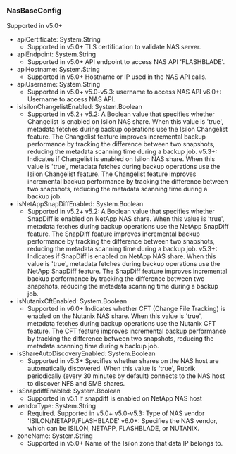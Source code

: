 ### NasBaseConfig
Supported in v5.0+

- apiCertificate: System.String
  - Supported in v5.0+
  TLS certification to validate NAS server.
- apiEndpoint: System.String
  - Supported in v5.0+
  API endpoint to access NAS API 'FLASHBLADE'.
- apiHostname: System.String
  - Supported in v5.0+
  Hostname or IP used in the NAS API calls.
- apiUsername: System.String
  - Supported in v5.0+
  v5.0-v5.3: username to access NAS API
  v6.0+: Username to access NAS API.
- isIsilonChangelistEnabled: System.Boolean
  - Supported in v5.2+
  v5.2: A Boolean value that specifies whether Changelist is enabled on Isilon NAS share. When this value is 'true', metadata fetches during backup operations use the Isilon Changelist feature. The Changelist feature improves incremental backup performance by tracking the difference between two snapshots, reducing the metadata scanning time during a backup job.
  v5.3+: Indicates if Changelist is enabled on Isilon NAS share. When this value is 'true', metadata fetches during backup operations use the Isilon Changelist feature. The Changelist feature improves incremental backup performance by tracking the difference between two snapshots, reducing the metadata scanning time during a backup job.
- isNetAppSnapDiffEnabled: System.Boolean
  - Supported in v5.2+
  v5.2: A Boolean value that specifies whether SnapDiff is enabled on NetApp NAS share. When this value is 'true', metadata fetches during backup operations use the NetApp SnapDiff feature. The SnapDiff feature improves incremental backup performance by tracking the difference between two snapshots, reducing the metadata scanning time during a backup job.
  v5.3+: Indicates if SnapDiff is enabled on NetApp NAS share. When this value is 'true', metadata fetches during backup operations use the NetApp SnapDiff feature. The SnapDiff feature improves incremental backup performance by tracking the difference between two snapshots, reducing the metadata scanning time during a backup job.
- isNutanixCftEnabled: System.Boolean
  - Supported in v6.0+
  Indicates whether CFT (Change File Tracking) is enabled on the Nutanix NAS share. When this value is 'true', metadata fetches during backup operations use the Nutanix CFT feature. The CFT feature improves incremental backup performance by tracking the difference between two snapshots, reducing the metadata scanning time  during a backup job.
- isShareAutoDiscoveryEnabled: System.Boolean
  - Supported in v5.3+
  Specifies whether shares on the NAS host are automatically discovered. When this value is 'true', Rubrik periodically (every 30 minutes by default) connects to the NAS host to discover NFS and SMB shares.
- isSnapdiffEnabled: System.Boolean
  - Supported in v5.1
  If snapdiff is enabled on NetApp NAS host
- vendorType: System.String
  - Required. Supported in v5.0+
  v5.0-v5.3: Type of NAS vendor 'ISILON/NETAPP/FLASHBLADE'
  v6.0+: Specifies the NAS vendor, which can be ISILON, NETAPP, FLASHBLADE, or NUTANIX.
- zoneName: System.String
  - Supported in v5.0+
  Name of the Isilon zone that data IP belongs to.
